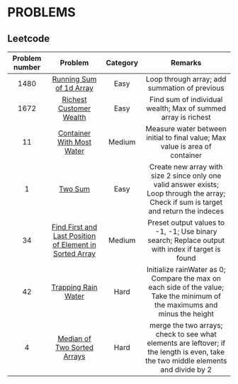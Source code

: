 # PROBLEMS

## Leetcode
| Problem number | Problem | Category | Remarks |
|:-----:|:-----:|:-----:|:----:|
|1480|[Running Sum of 1d Array](./RunningSumOf1dArray.java)|Easy|Loop through array; add summation of previous|
|1672|[Richest Customer Wealth](./RichestCustomerWealth.java)|Easy|Find sum of individual wealth; Max of summed array is richest|
|11|[Container With Most Water](./ContainerWithMostWater.java)|Medium|Measure water between initial to final value; Max value is area of container|
|1|[Two Sum](./TwoSum.java)|Easy|Create new array with size 2 since only one valid answer exists; Loop through the array; Check if sum is target and return the indeces|
|34|[Find First and Last Position of Element in Sorted Array](./FindFirstAndLastPositionOfElementInSortedArray.java)|Medium|Preset output values to -1, -1; Use binary search; Replace output with index if target is found| 
|42|[Trapping Rain Water](./TrappingRainWater.java)|Hard|Initialize rainWater as 0; Compare the max on each side of the value; Take the minimum of the maximums and minus the height|
|4|[Median of Two Sorted Arrays](./MedianOfTwoSortedArrays.java)|Hard|merge the two arrays; check to see what elements are leftover; if the length is even, take the two middle elements and divide by 2|

